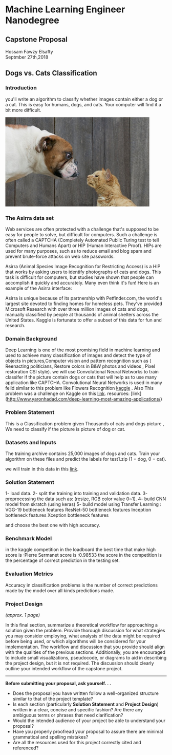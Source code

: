 # Machine Learning Engineer Nanodegree
## Capstone Proposal
Hossam Fawzy Elsafty <br>
Septmber 27th,2018

## Dogs vs. Cats Classification

###  Introduction
you'll write an algorithm to classify whether images contain either a dog or a cat.  This is easy for humans, dogs, and cats. Your computer will find it a bit more difficult.

![alt text](https://raw.githubusercontent.com/hosamelsafty/Cats-VS-Dogs/master/woof_meow.jpg?token=AgwGphlRy5nAWk6QdJGdJ4Vro5N-aZuTks5btgZYwA%3D%3D)



### The Asirra data set
Web services are often protected with a challenge that's supposed to be easy for people to solve, but difficult for computers. Such a challenge is often called a CAPTCHA (Completely Automated Public Turing test to tell Computers and Humans Apart) or HIP (Human Interactive Proof). HIPs are used for many purposes, such as to reduce email and blog spam and prevent brute-force attacks on web site passwords.

Asirra (Animal Species Image Recognition for Restricting Access) is a HIP that works by asking users to identify photographs of cats and dogs. This task is difficult for computers, but studies have shown that people can accomplish it quickly and accurately. Many even think it's fun! Here is an example of the Asirra interface:

Asirra is unique because of its partnership with Petfinder.com, the world's largest site devoted to finding homes for homeless pets. They've provided Microsoft Research with over three million images of cats and dogs, manually classified by people at thousands of animal shelters across the United States. Kaggle is fortunate to offer a subset of this data for fun and research. 

### Domain Background
Deep Learning is one of the most promising field in machine learning and used to achieve many classification of images and detect the type of objects in pictures,Computer vision and pattern recognition such as ( Reenacting politicians, Restore colors in B&W photos and videos , Pixel restoration CSI style). we will use Convolutional Neural Networks to train classifer if the picture contain dogs or cats that will help as to use many application like CAPTCHA.
Convolutional Neural Networks is used in many feild similar to this problem like Flowers Recognition [kaggle](https://www.kaggle.com/alxmamaev/flowers-recognition) . 
Also This problem was a challenge on Kaggle on this [link](https://www.kaggle.com/c/dogs-vs-cats).
resources: [link] (http://www.yaronhadad.com/deep-learning-most-amazing-applications/)
  
### Problem Statement
This is a Classification problem given Thousands of cats and dogs picture , We need to classify if the picture is picture of dog or cat.

### Datasets and Inputs
The training archive contains 25,000 images of dogs and cats. Train your algorithm on these files and predict the labels for test1.zip (1 = dog, 0 = cat).

we will train in this data in this [link](https://www.kaggle.com/c/dogs-vs-cats/data).
### Solution Statement
1- load data.
2- split the training into training and validation data.
3- preprocessing the data such as: (resize, RGB color value 0~1). 
4- build CNN model from skratch (using keras)
5- build model using Transfer Learning :
VGG-19 bottleneck features
ResNet-50 bottleneck features
Inception bottleneck features
Xception bottleneck features

and choose the best one with high accuracy.

### Benchmark Model
in the kaggle competition in the loadboard the best time that make high score is :Pierre Sermanet score is :0.98533
the score in the competition is the percentage of correct prediction in the testing set.

### Evaluation Metrics
Accuracy in classification problems is the number of correct predictions made by the model over all kinds predictions made.

### Project Design
_(approx. 1 page)_

In this final section, summarize a theoretical workflow for approaching a solution given the problem. Provide thorough discussion for what strategies you may consider employing, what analysis of the data might be required before being used, or which algorithms will be considered for your implementation. The workflow and discussion that you provide should align with the qualities of the previous sections. Additionally, you are encouraged to include small visualizations, pseudocode, or diagrams to aid in describing the project design, but it is not required. The discussion should clearly outline your intended workflow of the capstone project.

-----------

**Before submitting your proposal, ask yourself. . .**

- Does the proposal you have written follow a well-organized structure similar to that of the project template?
- Is each section (particularly **Solution Statement** and **Project Design**) written in a clear, concise and specific fashion? Are there any ambiguous terms or phrases that need clarification?
- Would the intended audience of your project be able to understand your proposal?
- Have you properly proofread your proposal to assure there are minimal grammatical and spelling mistakes?
- Are all the resources used for this project correctly cited and referenced?
